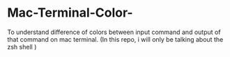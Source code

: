 # Mac-Terminal-Color-
To understand  difference of colors between input command and output of that command on mac terminal. (In this repo, i will only be talking about the zsh shell ) 



